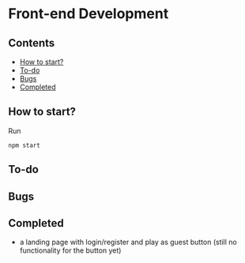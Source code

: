 # Front-end Development

## Contents
- [How to start?](#how-to-start)
- [To-do](#to-do)
- [Bugs](#bugs)
- [Completed](#completed)

## How to start?
Run
```
npm start
```
## To-do
## Bugs
## Completed
- a landing page with login/register and play as guest button (still no functionality for the button yet)

